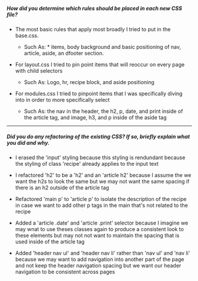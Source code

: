 ##### How did you determine which rules should be placed in each new CSS file?

* The most basic rules that apply most broadly I tried to put in the base.css. 

  * Such As:   * items, body background and basic positioning of nav, article, aside, an dfooter section. 

* For layout.css I tried to pin point items that will reoccur on every page with child selectors
  
  * Such As: Logo,  hr, recipe block, and aside positioning

* For modules.css I tried to pinpoint items that I was specifically diving into in order to more specifically select
  * Such As: the nav in the header, the h2, p, date, and print inside of the article tag, and image, h3, and p inside of the aside tag

---

##### Did you do any refactoring of the existing CSS? If so, briefly explain what you did and why.

* I erased the 'input' styling because this styling is rendundant because the styling of class 'recipe' already applies to the input text

* I refactored 'h2' to be a 'h2' and an 'article h2' because I assume the we want the h2s to look the same but we may not want the same spacing if there is an h2 outside of the article tag

* Refactored 'main p' to 'article p' to isolate the description of the recipe in case we want to add other p tags in the main that's not related to the recipe

* Added a 'article .date' and 'article .print' selector because I imagine we may wnat to use theses classes again to produce a consistent look to these elements but may not not want to maintain the spacing that is used inside of the article tag

* Added 'header nav ul' and 'header nav li' rather than 'nav ul' and 'nav li' because we may want to add navigation into another part of the page and not keep the header navigation spacing but we want our header navigation to be consistent across pages